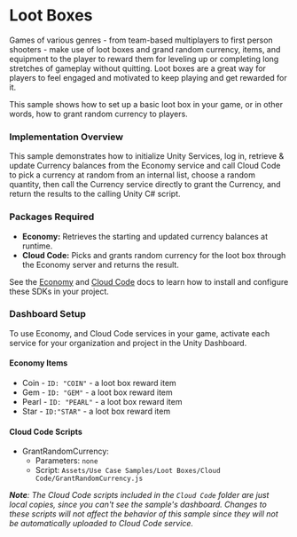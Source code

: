 # Loot Boxes
Games of various genres - from team-based multiplayers to first person shooters - make use of loot boxes and grand random currency, items, and equipment to the player to reward them for leveling up or completing long stretches of gameplay without quitting. Loot boxes are a great way for players to feel engaged and motivated to keep playing and get rewarded for it.

This sample shows how to set up a basic loot box in your game, or in other words, how to grant random currency to players.

### Implementation Overview
This sample demonstrates how to initialize Unity Services, log in, retrieve & update Currency balances from the Economy service and call Cloud Code to pick a currency at random from an internal list, choose a random quantity, then call the Currency service directly to grant the Currency, and return the results to the calling Unity C# script.

### Packages Required
- **Economy:** Retrieves the starting and updated currency balances at runtime.
- **Cloud Code:** Picks and grants random currency for the loot box through the Economy server and returns the result.

See the [Economy](https://docs.unity.com/Economy) and [Cloud Code](https://docs.unity.com/Cloud-Code) docs to learn how to install and configure these SDKs in your project.

### Dashboard Setup
To use Economy, and Cloud Code services in your game, activate each service for your organization and project in the Unity Dashboard.

#### Economy Items
* Coin - `ID: "COIN"` - a loot box reward item
* Gem - `ID: "GEM"` - a loot box reward item
* Pearl - `ID: "PEARL"` - a loot box reward item
* Star - `ID:"STAR"` - a loot box reward item

#### Cloud Code Scripts
* GrantRandomCurrency:
  * Parameters: `none`
  * Script: `Assets/Use Case Samples/Loot Boxes/Cloud Code/GrantRandomCurrency.js`

_**Note**:
The Cloud Code scripts included in the `Cloud Code` folder are just local copies, since you can't see the sample's dashboard. Changes to these scripts will not affect the behavior of this sample since they will not be automatically uploaded to Cloud Code service._
